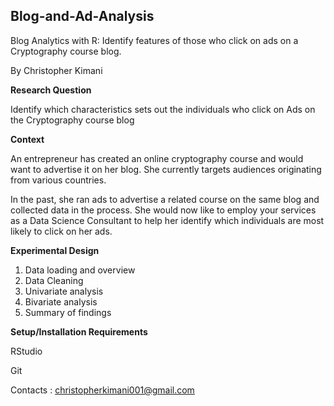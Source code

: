 ## Blog-and-Ad-Analysis
Blog Analytics with R: Identify features of those who click on ads on a Cryptography course blog.


By Christopher Kimani

**Research Question**

Identify which characteristics sets out the individuals who click on Ads on the Cryptography course blog

**Context**

An entrepreneur has created an online cryptography course and would want to advertise it on her blog. She currently targets audiences originating from various countries.

In the past, she ran ads to advertise a related course on the same blog and collected data in the process. She would now like to employ your services as a Data Science Consultant to help her identify which individuals are most likely to click on her ads.

**Experimental Design**

1. Data loading and overview
2. Data Cleaning
3. Univariate analysis
4. Bivariate analysis
5. Summary of findings


**Setup/Installation Requirements**

RStudio

Git

Contacts : christopherkimani001@gmail.com
